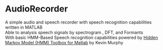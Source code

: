 # AudioRecorder

A simple audio and speech recorder with speech recognition capabilities written in MATLAB</br>
Able to analysis speech signals by spectrogram , DFT, and Formants </br>
With basic HMM-Based Speech recognition capabilities powered by [Hidden Markov Model (HMM) Toolbox for Matlab](https://www.cs.ubc.ca/~murphyk/Software/HMM/hmm.html) by Kevin Murphy

